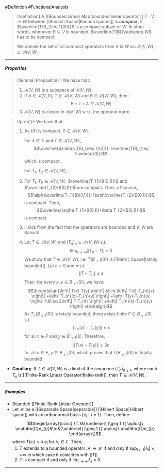 #Definition #FunctionalAnalysis 
>[!definition]
>A [[Bounded Linear Map|bounded linear operator]] $T: V \to W$ between [[Banach Space|Banach spaces]] is  ***compact***, if $\overline{T(B_{\leq 1}(0))}$ is a compact subset of $W$. In other words, whenever $B \subseteq V$ is bounded, $\overline{T(B)}\subseteq W$ has to be compact.
>
>We denote the set of all compact operators from $V$ to $W$ as: $\mathcal{K}(V,W)\subseteq \mathcal{B}(V,W)$
---
##### Properties
> [!lemma] Proposition 1
> We have that:
> 1. $\mathcal{K}(V,W)$ is a subspace of $\mathcal{B}(V,W)$.
> 2. If $A\in \mathcal{B}(V,V)$, $T\in \mathcal{K}(V,W)$ and $B\in \mathcal{B}(W,W)$, then: $$B\circ T\circ A\in \mathcal{K}(V,W) $$
> 3. $\mathcal{K}(V,W)$ is closed in $\mathcal{B}(V,W)$ w.r.t. the operator norm.

> [!proof]+
> We have that: 
> 1. As $\{ 0 \}$ is compact, $0\in \mathcal{K}(V,W)$. 
>    
>    For $\lambda\in \mathbb{K}$ and $T\in \mathcal{K}(V,W)$, $$\overline{\lambda T(B_{\leq 1}(0))}=\overline{T(B_{\leq \lambda}(0))}$$which is compact.
>    
>    For $T_{1},T_{2}\in \mathcal{K}(V,W)$, 
> 1. For $T_{1},T_{2}\in \mathcal{K}(V,W)$, $\overline{T_{1}(B(0,1))}$ and $\overline{T_{2}(B(0,1))}$ are compact. Then, of course, $$\alpha\overline{T_{1}(B(0,1))}+\beta\overline{T_{2}(B(0,1))}$$is compact. Then, $$\overline{\alpha T_{1}(B(0,1))+\beta T_{2}(B(0,1))}$$is compact. 
> 2. Holds from the fact that the operators are bounded and $V,W$ are Banach.
> 3. Let $T\in \mathcal{B}(V,W)$ and $(T_{n})_{n}\subseteq \mathcal{K}(V,W)$ s.t. $$\lim_{ n \to \infty } \left\| T_{n}-T \right\| =0$$ We show that $T\in\mathcal{K}(V,W)$, i.e. ${T(B_{\leq 1}(0))}$ is [[Metric Space|totally bounded]]. Let $\varepsilon>0$ and $n$ s.t. $$\left\| T-T_{n} \right\| \leq \varepsilon$$Then, for every $x,y\in B_{\leq 1}(0)$, we have: $$\begin{align}\left\| T(x)-T(y) \right\| &\leq \left\| T(x)-T_{n}(x) \right\| +\left\| T_{n}(x)-T_{n}(y) \right\| +\left\| T(y)-T_{n}(y) \right\| \\&\leq 2\left\| T-T_{n} \right\| +\left\| T_{n}(x)-T_{n}(y) \right\| \end{align}$$As $T_{n}(B_{\leq 1}(0))$ is totally bounded, there exists finite $F \in B_{\leq 1}(0)$ s.t. $$\left\| T_{n}(x)-T_{n}(y) \right\| \leq \varepsilon$$for all $x\in F$ and $y\in B_{\leq 1}(0)$. Therefore, $$\left\| T(x)-T(y) \right\| \leq 3\varepsilon$$for all $x\in F$, $y\in B_{\leq 1}(0)$, which proves that $T(B_{\leq 1}(0))$ is totally bounded.
- **Corollary**: If $T\in \mathcal{B}(V,W)$ is a limit of the sequence $(T_{n})_{n\geq 1}$, where each $T_{n}$ is [[Finite-Rank Linear Operator|finite-rank]], then $T\in \mathcal{K}(V,W)$.
---
##### Examples
- Bounded [[Finite-Rank Linear Operator]]
- Let $\mathcal{H}$ be a [[Separable Space|separable]] [[Hilbert Space|Hilbert space]] with an orthonormal basis $\{e_{i}: i\geq 1 \}$. Then, define: $$\begin{array}{cccc} {T:}&{\underset{ i\geq 1 }{ \oplus}\ \mathbb{C}e_{i}}&\to&{\underset{ i\geq 1 }{ \oplus}\ \mathbb{C}e_{i}} \end{array}{}$$where $T(e_{i})=\lambda_{i}e_{i}$ for $\lambda_{i}\in \mathbb{C}$. Then, 
  1. $T$ extends to a bounded operator $\mathcal{H}\to \mathcal{H}$ if and only if $\sup_{i\geq 1}\left| \lambda_{i} \right|<+\infty$ in which case it coincides with $\left\| T \right\|$. 
  2. $T$ is compact if and only if $\lim_{ i \to \infty }\lambda_{i}=0$.
---
